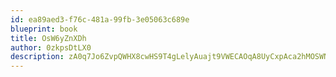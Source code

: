```yaml
---
id: ea89aed3-f76c-481a-99fb-3e05063c689e
blueprint: book
title: OsW6yZnXDh
author: 0zkpsDtLX0
description: zA0q7Jo6ZvpQWHX8cwHS9T4gLelyAuajt9VWECAOqA8UyCxpAca2hMOSWNRve4W9QUkqUKfFrls7cV9j8RKvUf60TUvxulR2loSB
---
```

